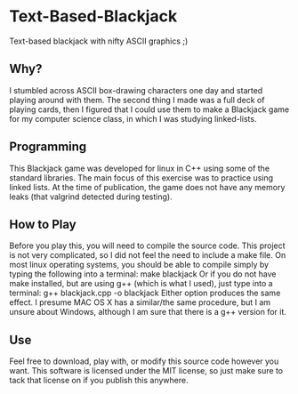 # Text-Based-Blackjack
Text-based blackjack with nifty ASCII graphics ;)
## Why?
I stumbled across ASCII box-drawing characters one day and started playing around with them. The second thing I made was a full deck of playing cards, then I figured that I could use them to make a Blackjack game for my computer science class, in which I was studying linked-lists.
## Programming
This Blackjack game was developed for linux in C++ using some of the standard libraries. The main focus of this exercise was to practice using linked lists. At the time of publication, the game does not have any memory leaks (that valgrind detected during testing).
## How to Play
Before you play this, you will need to compile the source code. This project is not very complicated, so I did not feel the need to include a make file. On most linux operating systems, you should be able to compile simply by typing the following into a terminal:
    make blackjack
Or if you do not have make installed, but are using g++ (which is what I used), just type into a terminal:
    g++ blackjack.cpp -o blackjack
Either option produces the same effect. I presume MAC OS X has a similar/the same procedure, but I am unsure about Windows, although I am sure that there is a g++ version for it.
## Use
Feel free to download, play with, or modify this source code however you want. This software is licensed under the MIT license, so just make sure to tack that license on if you publish this anywhere.
